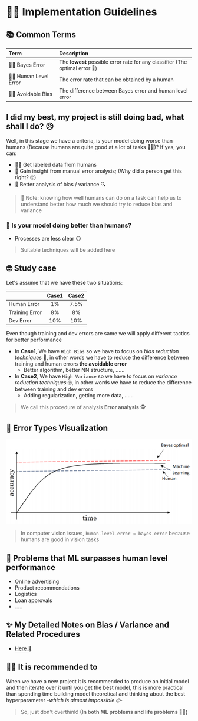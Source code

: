 # 👩‍🏫 Implementation Guidelines



## 📚 Common Terms

| Term | Description |
| :--- | :--- |
| 👩‍🎓 Bayes Error | The **lowest** possible error rate for any classifier \(The optimal error 🤔\) |
| 👩‍🏫 Human Level Error | The error rate that can be obtained by a human |
| 👮‍♀️ Avoidable Bias ‍ | The difference between Bayes error and human level error |

## I did my best, my project is still doing bad, what shall I do? 😥

Well, in this stage we have a criteria, is your model doing worse than humans \(Because humans are quite good at a lot of tasks 👩‍🎓\)? If yes, you can:

* 👩‍🏫 Get labeled data from humans 
* 👀 Gain insight from manual error analysis; \(Why did a person get this right? 🙄\) 
* 🔎 Better analysis of bias / variance 🔍

> 🤔 Note: knowing how well humans can do on a task can help us to understand better how much we should try to reduce bias and variance

### 🧐 Is your model doing better than humans?

* Processes are less clear 😥

> Suitable techniques will be added here

## 🤓 Study case

Let's assume that we have these two situations:

|  | Case1 | Case2 |
| :--- | :---: | :---: |
| Human Error | 1% | 7.5% |
| Training Error | 8% | 8% |
| Dev Error | 10% | 10% |

Even though training and dev errors are same we will apply different tactics for better performance

* In **Case1**, We have `High Bias` so we have to focus on _bias reduction techniques_ 🤔, in other words we have to reduce the difference between training and human errors **the avoidable error**
  * Better algorithm, better NN structure, ......
* In **Case2**, We have `High Variance` so we have to focus on _variance reduction techniques_ 🙄, in other words we have to reduce the difference between training and dev errors
  * Adding regularization, getting more data, ......

> We call this procedure of analysis **Error analysis** 🕵️‍

## 👀 Error Types Visualization

![](../.gitbook/assets/errortypes.png)

> In computer vision issues, `human-level-error ≈ bayes-error` because humans are good in vision tasks

## 🤗 Problems that ML surpasses human level performance

* Online advertising
* Product recommendations
* Logistics
* Loan approvals
* .....

## ✨ My Detailed Notes on Bias / Variance and Related Procedures

* [Here 🐾](https://github.com/asmaamirkhan/DeepLearningNotes/tree/d20deec6ead832c6650a0d761212dfafef64b302/0-NNConcepts/4-PracticalAspects.md)

## 🤸‍♀️ It is recommended to

When we have a new project it is recommended to produce an initial model and then iterate over it until you get the best model, this is more practical than spending time building model theoretical and thinking about the best hyperparameter _-which is almost impossible 🙄-_

> So, just don't overthink! **\(In both ML problems and life problems 🤗🙆‍\)**

